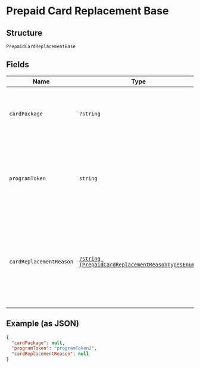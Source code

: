 
# Prepaid Card Replacement Base

## Structure

`PrepaidCardReplacementBase`

## Fields

| Name | Type | Tags | Description | Getter | Setter |
|  --- | --- | --- | --- | --- | --- |
| `cardPackage` | `?string` | Optional | Package for the card being displayed (<i>Virtual<,i>) or <i>Produced (physical)</i> | getCardPackage(): ?string | setCardPackage(?string cardPackage): void |
| `programToken` | `string` | Required | Token representing a program<br>**Constraints**: *Pattern*: `'^prog-[0-9A-Fa-f]{8}(?:-[0-9A-Fa-f]{4}){3}-[0-9A-Fa-f]{12}$'` | getProgramToken(): string | setProgramToken(string programToken): void |
| `cardReplacementReason` | [`?string (PrepaidCardReplacementReasonTypesEnum)`](../../doc/models/prepaid-card-replacement-reason-types-enum.md) | Optional | Reason for card replacement. In certain programs, the replacement reason code impacts replacement cost and responsibility. | getCardReplacementReason(): ?string | setCardReplacementReason(?string cardReplacementReason): void |

## Example (as JSON)

```json
{
  "cardPackage": null,
  "programToken": "programToken2",
  "cardReplacementReason": null
}
```

